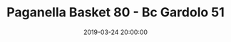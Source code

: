 ---
title: Paganella Basket 80 - Bc Gardolo 51
date: 2019-03-24 20:00:00
squadra-a: Bc Gardolo
punteggio-a: 51
squadra-b: Paganella Basket
punteggio-b: 80
partite/squadra: promozione-18-19
luogo: PALAVIS
categoria: promozione
---